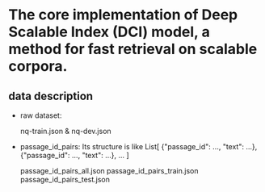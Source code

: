 # The core implementation of Deep Scalable Index (DCI) model, a method for fast retrieval on scalable corpora.

## data description
 - raw dataset:
 
   nq-train.json & nq-dev.json
 
 - passage_id_pairs: 
   Its structure is like 
   List[
      {"passage_id": ...,
       "text": ...},
      {"passage_id": ...,
       "text": ...},
       ...
    ]

    passage_id_pairs_all.json
    passage_id_pairs_train.json
    passage_id_pairs_test.json
